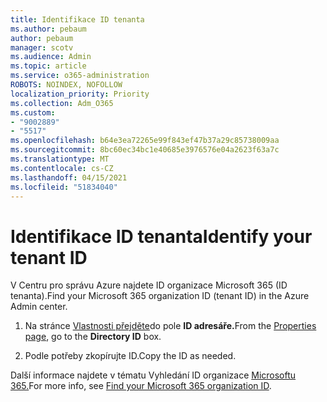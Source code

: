 ```yaml
---
title: Identifikace ID tenanta
ms.author: pebaum
author: pebaum
manager: scotv
ms.audience: Admin
ms.topic: article
ms.service: o365-administration
ROBOTS: NOINDEX, NOFOLLOW
localization_priority: Priority
ms.collection: Adm_O365
ms.custom:
- "9002889"
- "5517"
ms.openlocfilehash: b64e3ea72265e99f843ef47b37a29c85738009aa
ms.sourcegitcommit: 8bc60ec34bc1e40685e3976576e04a2623f63a7c
ms.translationtype: MT
ms.contentlocale: cs-CZ
ms.lasthandoff: 04/15/2021
ms.locfileid: "51834040"
---
```

# <a name="identify-your-tenant-id"></a><span data-ttu-id="83a1a-102">Identifikace ID tenanta</span><span class="sxs-lookup"><span data-stu-id="83a1a-102">Identify your tenant ID</span></span>

<span data-ttu-id="83a1a-103">V Centru pro správu Azure najdete ID organizace Microsoft 365 (ID tenanta).</span><span class="sxs-lookup"><span data-stu-id="83a1a-103">Find your Microsoft 365 organization ID (tenant ID) in the Azure Admin center.</span></span>

1. <span data-ttu-id="83a1a-104">Na stránce [Vlastnosti přejděte](https://aka.ms/AzurePropertiesPage)do pole **ID adresáře.**</span><span class="sxs-lookup"><span data-stu-id="83a1a-104">From the [Properties page](https://aka.ms/AzurePropertiesPage), go to the **Directory ID** box.</span></span>

2. <span data-ttu-id="83a1a-105">Podle potřeby zkopírujte ID.</span><span class="sxs-lookup"><span data-stu-id="83a1a-105">Copy the ID as needed.</span></span>

<span data-ttu-id="83a1a-106">Další informace najdete v tématu Vyhledání ID organizace [Microsoftu 365.](https://docs.microsoft.com/onedrive/find-your-office-365-tenant-id)</span><span class="sxs-lookup"><span data-stu-id="83a1a-106">For more info, see [Find your Microsoft 365 organization ID](https://docs.microsoft.com/onedrive/find-your-office-365-tenant-id).</span></span>

